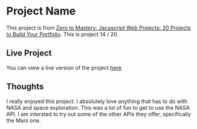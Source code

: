 # Project Name

This project is from [Zero to Mastery: Jacascript Web Projects: 20 Projects to Build Your Portfolio](https://academy.zerotomastery.io/p/javascript-projects).
This is project 14 / 20.

## Live Project

You can view a live version of the project [here](https://rperry99.github.io/Nasa-APOD/)

## Thoughts
I really enjoyed this project. I absolutely love anything that has to do with NASA and space exploration. This was a lot of fun to get to use the NASA API. I am intersted to try out some of the other APIs they offer, specifically the Mars one. 
